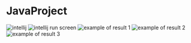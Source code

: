 # JavaProject
<img alt="intellij" src="https://user-images.githubusercontent.com/104767472/188901613-01d0febc-a706-470f-b06a-cc8aacdc3e9e.png">
<img alt="intellij run screen" src="https://user-images.githubusercontent.com/104767472/188901633-c2596a43-6162-4a39-9472-b3d67081fb55.png">
<img alt="example of result 1" src="https://user-images.githubusercontent.com/104767472/188902781-80f4cfe9-79b5-4ffc-af5f-48849de4a6aa.png">
<img alt="example of result 2" src="https://user-images.githubusercontent.com/104767472/188902803-17e2e1b8-89b7-4a85-978f-ffb462ddf11d.png">
<img alt="example of result 3" src="https://user-images.githubusercontent.com/104767472/188902816-f8e3795d-96c1-4588-a0d9-e8e854188e4b.png">

